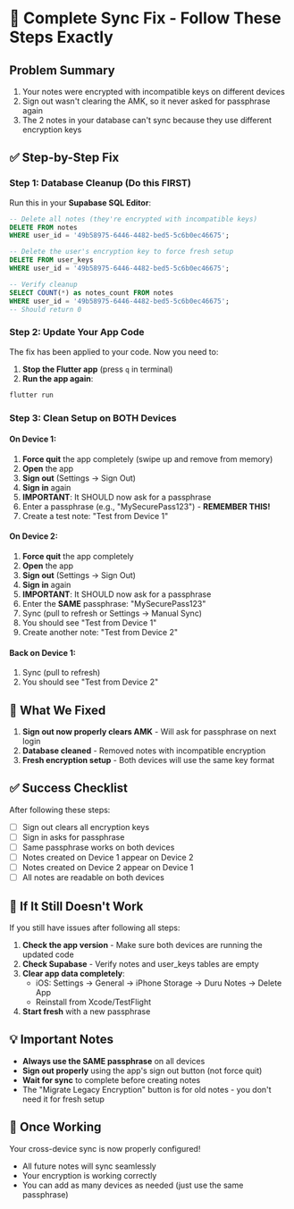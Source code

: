 # 🚨 Complete Sync Fix - Follow These Steps Exactly

## Problem Summary
1. Your notes were encrypted with incompatible keys on different devices
2. Sign out wasn't clearing the AMK, so it never asked for passphrase again
3. The 2 notes in your database can't sync because they use different encryption keys

## ✅ Step-by-Step Fix

### Step 1: Database Cleanup (Do this FIRST)
Run this in your **Supabase SQL Editor**:

```sql
-- Delete all notes (they're encrypted with incompatible keys)
DELETE FROM notes 
WHERE user_id = '49b58975-6446-4482-bed5-5c6b0ec46675';

-- Delete the user's encryption key to force fresh setup
DELETE FROM user_keys 
WHERE user_id = '49b58975-6446-4482-bed5-5c6b0ec46675';

-- Verify cleanup
SELECT COUNT(*) as notes_count FROM notes 
WHERE user_id = '49b58975-6446-4482-bed5-5c6b0ec46675';
-- Should return 0
```

### Step 2: Update Your App Code
The fix has been applied to your code. Now you need to:

1. **Stop the Flutter app** (press `q` in terminal)
2. **Run the app again**:
```bash
flutter run
```

### Step 3: Clean Setup on BOTH Devices

#### On Device 1:
1. **Force quit** the app completely (swipe up and remove from memory)
2. **Open** the app
3. **Sign out** (Settings → Sign Out)
4. **Sign in** again
5. **IMPORTANT**: It SHOULD now ask for a passphrase
6. Enter a passphrase (e.g., "MySecurePass123") - **REMEMBER THIS!**
7. Create a test note: "Test from Device 1"

#### On Device 2:
1. **Force quit** the app completely  
2. **Open** the app
3. **Sign out** (Settings → Sign Out)
4. **Sign in** again
5. **IMPORTANT**: It SHOULD now ask for a passphrase
6. Enter the **SAME** passphrase: "MySecurePass123"
7. Sync (pull to refresh or Settings → Manual Sync)
8. You should see "Test from Device 1"
9. Create another note: "Test from Device 2"

#### Back on Device 1:
1. Sync (pull to refresh)
2. You should see "Test from Device 2"

## 🎯 What We Fixed

1. **Sign out now properly clears AMK** - Will ask for passphrase on next login
2. **Database cleaned** - Removed notes with incompatible encryption
3. **Fresh encryption setup** - Both devices will use the same key format

## ✅ Success Checklist

After following these steps:
- [ ] Sign out clears all encryption keys
- [ ] Sign in asks for passphrase
- [ ] Same passphrase works on both devices
- [ ] Notes created on Device 1 appear on Device 2
- [ ] Notes created on Device 2 appear on Device 1
- [ ] All notes are readable on both devices

## 🚫 If It Still Doesn't Work

If you still have issues after following all steps:

1. **Check the app version** - Make sure both devices are running the updated code
2. **Check Supabase** - Verify notes and user_keys tables are empty
3. **Clear app data completely**:
   - iOS: Settings → General → iPhone Storage → Duru Notes → Delete App
   - Reinstall from Xcode/TestFlight
4. **Start fresh** with a new passphrase

## 💡 Important Notes

- **Always use the SAME passphrase** on all devices
- **Sign out properly** using the app's sign out button (not force quit)
- **Wait for sync** to complete before creating notes
- The "Migrate Legacy Encryption" button is for old notes - you don't need it for fresh setup

## 🎉 Once Working

Your cross-device sync is now properly configured! 
- All future notes will sync seamlessly
- Your encryption is working correctly
- You can add as many devices as needed (just use the same passphrase)
